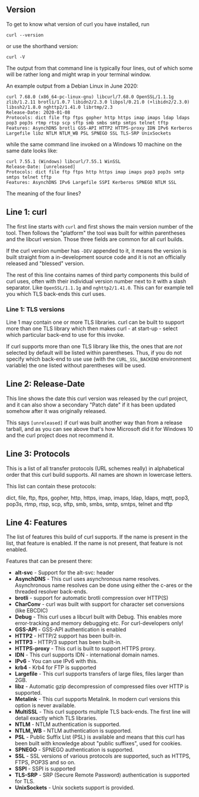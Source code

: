 ## Version

To get to know what version of curl you have installed, run

    curl --version

or use the shorthand version:

    curl -V

The output from that command line is typically four lines, out of which some
will be rather long and might wrap in your terminal window.

An example output from a Debian Linux in June 2020:

    curl 7.68.0 (x86_64-pc-linux-gnu) libcurl/7.68.0 OpenSSL/1.1.1g zlib/1.2.11 brotli/1.0.7 libidn2/2.3.0 libpsl/0.21.0 (+libidn2/2.3.0) libssh2/1.8.0 nghttp2/1.41.0 librtmp/2.3
    Release-Date: 2020-01-08
    Protocols: dict file ftp ftps gopher http https imap imaps ldap ldaps pop3 pop3s rtmp rtsp scp sftp smb smbs smtp smtps telnet tftp 
    Features: AsynchDNS brotli GSS-API HTTP2 HTTPS-proxy IDN IPv6 Kerberos Largefile libz NTLM NTLM_WB PSL SPNEGO SSL TLS-SRP UnixSockets

while the same command line invoked on a Windows 10 machine on the same date looks like:

    curl 7.55.1 (Windows) libcurl/7.55.1 WinSSL
    Release-Date: [unreleased]
    Protocols: dict file ftp ftps http https imap imaps pop3 pop3s smtp smtps telnet tftp
    Features: AsynchDNS IPv6 Largefile SSPI Kerberos SPNEGO NTLM SSL
    
The meaning of the four lines?

## Line 1: curl

The first line starts with `curl` and first shows the main version number of
the tool. Then follows the "platform" the tool was built for within
parentheses and the libcurl version. Those three fields are common for all
curl builds.

If the curl version number has `-DEV` appended to it, it means the version is
built straight from a in-development source code and it is not an officially
released and "blessed" version.

The rest of this line contains names of third party components this build of
curl uses, often with their individual version number next to it with a slash
separator. Like `OpenSSL/1.1.1g` and `nghttp2/1.41.0`. This can for example
tell you which TLS back-ends this curl uses.

### Line 1: TLS versions

Line 1 may contain one or more TLS libraries. curl can be built to support
more than one TLS library which then makes curl - at start-up - select which
particular back-end to use for this invoke.

If curl supports more than one TLS library like this, the ones that are *not*
selected by default will be listed within parentheses. Thus, if you do not
specify which back-end to use use (with the `CURL_SSL_BACKEND` environment
variable) the one listed without parentheses will be used.

## Line 2: Release-Date

This line shows the date this curl version was released by the curl project,
and it can also show a secondary "Patch date" if it has been updated somehow
after it was originally released.

This says `[unreleased]` if curl was built another way than from a release
tarball, and as you can see above that's how Microsoft did it for Windows 10
and the curl project does not recommend it.

## Line 3: Protocols

This is a list of all transfer protocols (URL schemes really) in alphabetical
order that this curl build supports. All names are shown in lowercase letters.

This list can contain these protocols:

dict, file, ftp, ftps, gopher, http, https, imap, imaps, ldap, ldaps, mqtt,
pop3, pop3s, rtmp, rtsp, scp, sftp, smb, smbs, smtp, smtps, telnet and tftp

## Line 4: Features

The list of features this build of curl supports. If the name is present in
the list, that feature is enabled. If the name is not present, that feature is
not enabled.

Features that can be present there:

 - **alt-svc** - Support for the alt-svc: header
 - **AsynchDNS** - This curl uses asynchronous name resolves. Asynchronous
   name resolves can be done using either the c-ares or the threaded resolver
   back-ends.
 - **brotli** - support for automatic brotli compression over HTTP(S)
 - **CharConv** - curl was built with support for character set conversions
   (like EBCDIC)
 - **Debug** - This curl uses a libcurl built with Debug. This enables more
   error-tracking and memory debugging etc. For curl-developers only!
 - **GSS-API** - GSS-API authentication is enabled
 - **HTTP2** - HTTP/2 support has been built-in.
 - **HTTP3** - HTTP/3 support has been built-in.
 - **HTTPS-proxy** - This curl is built to support HTTPS proxy.
 - **IDN** - This curl supports IDN - international domain names.
 - **IPv6** - You can use IPv6 with this.
 - **krb4** - Krb4 for FTP is supported
 - **Largefile** - This curl supports transfers of large files, files larger
   than 2GB.
 - **libz** - Automatic gzip decompression of compressed files over HTTP is
   supported.
 - **Metalink** - This curl supports Metalink. In modern curl versions this
   option is never available.
 - **MultiSSL** - This curl supports multiple TLS back-ends. The first line
   will detail exactly which TLS libraries.
 - **NTLM** - NTLM authentication is supported.
 - **NTLM_WB** - NTLM authentication is supported.
 - **PSL** - Public Suffix List (PSL) is available and means that this curl has
   been built with knowledge about "public suffixes", used for cookies.
 - **SPNEGO** - SPNEGO authentication is supported.
 - **SSL** - SSL versions of various protocols are supported, such as HTTPS,
   FTPS, POP3S and so on.
 - **SSPI** - SSPI is supported
 - **TLS-SRP** - SRP (Secure Remote Password) authentication is supported for
   TLS.
 - **UnixSockets** - Unix sockets support is provided.
